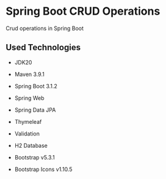 # Spring Boot CRUD Operations

Crud operations in Spring Boot

## Used Technologies
+ JDK20
- Maven 3.9.1
+ Spring Boot 3.1.2
- Spring Web
+ Spring Data JPA
- Thymeleaf
+ Validation
- H2 Database
+ Bootstrap v5.3.1
- Bootstrap Icons v1.10.5
  

